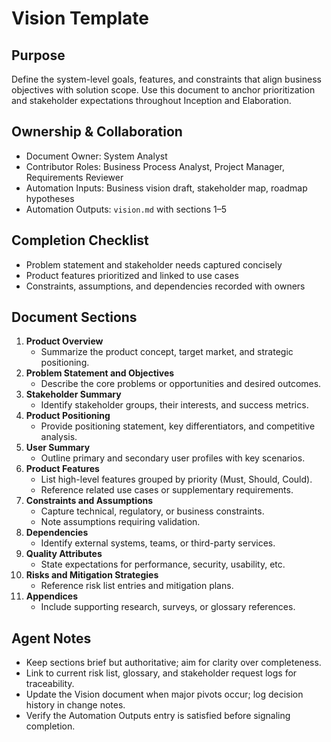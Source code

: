 # Vision Template

## Purpose

Define the system-level goals, features, and constraints that align business objectives with solution scope.
Use this document to anchor prioritization and stakeholder expectations throughout Inception and Elaboration.

## Ownership & Collaboration

- Document Owner: System Analyst
- Contributor Roles: Business Process Analyst, Project Manager, Requirements Reviewer
- Automation Inputs: Business vision draft, stakeholder map, roadmap hypotheses
- Automation Outputs: `vision.md` with sections 1–5

## Completion Checklist

- Problem statement and stakeholder needs captured concisely
- Product features prioritized and linked to use cases
- Constraints, assumptions, and dependencies recorded with owners

## Document Sections

1. **Product Overview**
   - Summarize the product concept, target market, and strategic positioning.
2. **Problem Statement and Objectives**
   - Describe the core problems or opportunities and desired outcomes.
3. **Stakeholder Summary**
   - Identify stakeholder groups, their interests, and success metrics.
4. **Product Positioning**
   - Provide positioning statement, key differentiators, and competitive analysis.
5. **User Summary**
   - Outline primary and secondary user profiles with key scenarios.
6. **Product Features**
   - List high-level features grouped by priority (Must, Should, Could).
   - Reference related use cases or supplementary requirements.
7. **Constraints and Assumptions**
   - Capture technical, regulatory, or business constraints.
   - Note assumptions requiring validation.
8. **Dependencies**
   - Identify external systems, teams, or third-party services.
9. **Quality Attributes**
   - State expectations for performance, security, usability, etc.
10. **Risks and Mitigation Strategies**
    - Reference risk list entries and mitigation plans.
11. **Appendices**
    - Include supporting research, surveys, or glossary references.

## Agent Notes

- Keep sections brief but authoritative; aim for clarity over completeness.
- Link to current risk list, glossary, and stakeholder request logs for traceability.
- Update the Vision document when major pivots occur; log decision history in change notes.
- Verify the Automation Outputs entry is satisfied before signaling completion.
